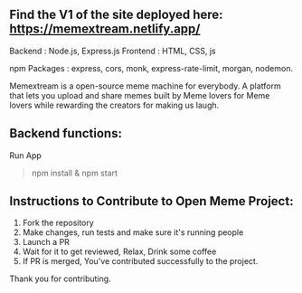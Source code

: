 ## Find the V1 of the site deployed here: https://memextream.netlify.app/
Backend : Node.js, Express.js
Frontend : HTML, CSS, js

npm Packages : express, cors, monk, express-rate-limit, morgan, nodemon.

Memextream is a open-source meme machine for everybody. A platform that lets you upload and share memes built by Meme lovers for Meme lovers while rewarding the creators for making us laugh.

## Backend functions:
Run App 
>npm install & npm start


## Instructions to Contribute to Open Meme Project:

1. Fork the repository
2. Make changes, run tests and make sure it's running people
3. Launch a PR 
4. Wait for it to get reviewed, Relax, Drink some coffee
5. If PR is merged, You've contributed successfully to the project.

Thank you for contributing.
